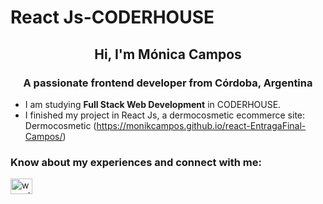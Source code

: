 # React Js-CODERHOUSE

<h2 align="center">Hi, I'm Mónica Campos</h2>
<h3 align="center">A passionate frontend developer from Córdoba, Argentina</h3>

- I am studying **Full Stack Web Development** in CODERHOUSE.
- I finished my project in React Js, a dermocosmetic ecommerce site: Dermocosmetic (https://monikcampos.github.io/react-EntragaFinal-Campos/)

<h3 align="left">Know about my experiences and connect with me:</h3>
<p align="left">
<a href="https://linkedin.com/in/www.linkedin.com/in/monicaacampos" target="blank"><img align="center" src="https://raw.githubusercontent.com/rahuldkjain/github-profile-readme-generator/master/src/images/icons/Social/linked-in-alt.svg" alt="www.linkedin.com/in/monicaacampos" height="25" width="35" /></a>
</p>
